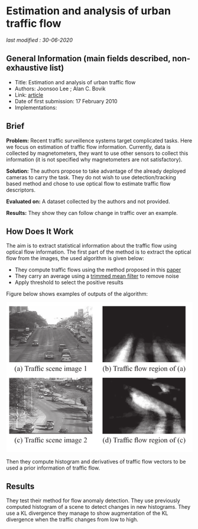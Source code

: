 #  Estimation and analysis of urban traffic flow 

_last modified : 30-06-2020_

## General Information (main fields described, non-exhaustive list)

- Title: Estimation and analysis of urban traffic flow 
- Authors: Joonsoo Lee ; Alan C. Bovik 
- Link: [article](https://ieeexplore.ieee.org/document/5413520)
- Date of first submission: 17 February 2010
- Implementations:

## Brief

**Problem:** Recent traffic surveillence systems target complicated tasks. Here we focus on estimation of traffic flow information. Currently, data is collected by magnetometers, they want to use other sensors to collect this information (it is not specified why magnetometers are not satisfactory).

**Solution:** The authors propose to take advantage of the already deployed cameras to carry the task. They do not wish to use detection/tracking based method and chose to use optical flow to estimate traffic flow descriptors.

**Evaluated on:** A dataset collected by the authors and not provided.

**Results:** They show they can follow change in traffic over an example.

## How Does It Work

The aim is to extract statistical information about the traffic flow using optical flow information. The first part of the method is to extract the optical flow from the images, the used algorithm is given below:

- They compute traffic flows using the method proposed in this [paper](https://www.semanticscholar.org/paper/The-Robust-Estimation-of-Multiple-Motions%3A-and-Flow-Black-Anandan/eee90c038f43370a29b07e46f38dfe6527143a2c)
- They carry an average using a [trimmed mean filter](https://ieeexplore.ieee.org/document/1164247) to remove noise
- Apply threshold to select the positive results

Figure below shows examples of outputs of the algorithm:

![results]( https://raw.githubusercontent.com/D3lt4lph4/papers/master/docs/images/flow/estimationandanalysisofurbantrafficflow/results.png "results")

Then they compute histogram and derivatives of traffic flow vectors to be used a prior information of traffic flow.

## Results

They test their method for flow anomaly detection. They use previously computed histogram of a scene to detect changes in new histograms. They use a KL divergence they manage to show augmentation of the KL divergence when the traffic changes from low to high.
